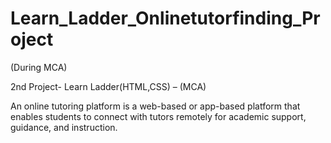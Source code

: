 # Learn_Ladder_Onlinetutorfinding_Project
(During MCA)

2nd Project- Learn Ladder(HTML,CSS) – (MCA) 

An online tutoring platform is a web-based or app-based platform that enables students to connect with tutors remotely for academic support, guidance, and instruction.
